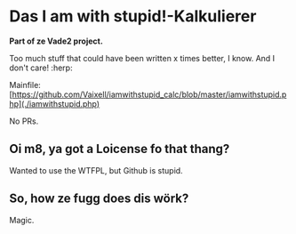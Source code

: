 # Das I am with stupid!-Kalkulierer
**Part of ze Vade2 project.**

Too much stuff that could have been written x times better, I know. And I don't care! :herp:

Mainfile: [https://github.com/Vaixell/iamwithstupid_calc/blob/master/iamwithstupid.php](./iamwithstupid.php)

No PRs.

## Oi m8, ya got a Loicense fo that thang?
Wanted to use the WTFPL, but Github is stupid.

## So, how ze fugg does dis wörk?
Magic.
